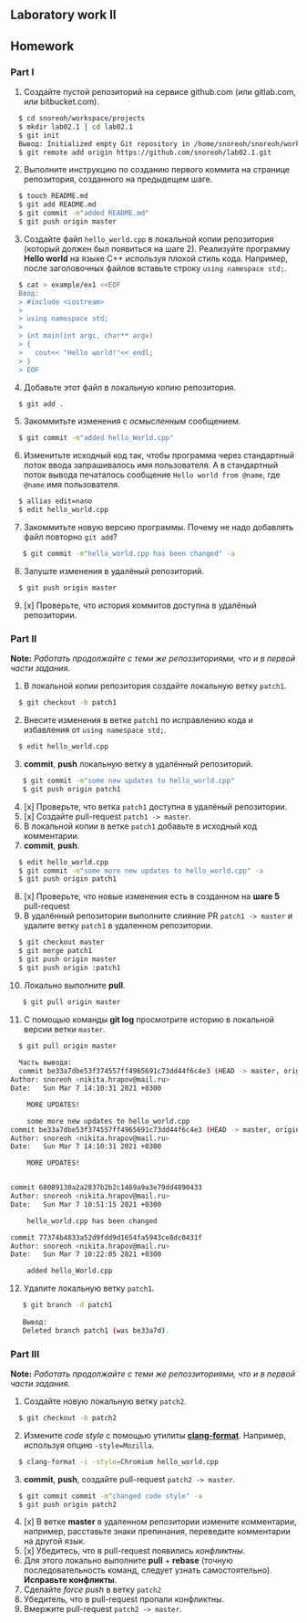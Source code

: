 ## Laboratory work II

## Homework

### Part I

1. Создайте пустой репозиторий на сервисе github.com (или gitlab.com, или bitbucket.com).
```sh
  $ cd snoreoh/workspace/projects
  $ mkdir lab02.1 | cd lab02.1
  $ git init 
  Вывод: Initialized empty Git repository in /home/snoreoh/snoreoh/workspace/projects/lab02.1/.git/
  $ git remote add origin https://github.com/snoreoh/lab02.1.git
```
2. Выполните инструкцию по созданию первого коммита на странице репозитория, созданного на предыдещем шаге.
```sh
  $ touch README.md
  $ git add README.md
  $ git commit -m"added README.md"
  $ git push origin master
```
3. Создайте файл `hello_world.cpp` в локальной копии репозитория (который должен был появиться на шаге 2). Реализуйте программу **Hello world** на языке C++ используя плохой стиль кода. Например, после заголовочных файлов вставьте строку `using namespace std;`.
```sh
  $ cat > example/ex1 <<EOF
  Ввод:  
  > #include <iostream>
  > 
  > using namespace std;
  > 
  > int main(int argc, char** argv)
  > {
  >   cout<< "Hello world!"<< endl;
  > }
  > EOF
```
																						
4. Добавьте этот файл в локальную копию репозитория.
```sh
  $ git add .
```
5. Закоммитьте изменения с *осмысленным* сообщением.
```sh
  $ git commit -m"added hello_World.cpp"
```
6. Изменитьте исходный код так, чтобы программа через стандартный поток ввода запрашивалось имя пользователя. А в стандартный поток вывода печаталось сообщение `Hello world from @name`, где `@name` имя пользователя.
```sh
  $ allias edit=nano
  $ edit hello_world.cpp 
```
7. Закоммитьте новую версию программы. Почему не надо добавлять файл повторно `git add`?
```sh
   $ git commit -m"hello_world.cpp has been changed" -a
```
 
8. Запуште изменения в удалёный репозиторий.
```sh
  $ git push origin master
```
9. [x] Проверьте, что история коммитов доступна в удалёный репозитории.

### Part II

**Note:** *Работать продолжайте с теми же репоззиториями, что и в первой части задания.*
1. В локальной копии репозитория создайте локальную ветку `patch1`.
```sh
  $ git сheckout -b patch1
```
2. Внесите изменения в ветке `patch1` по исправлению кода и избавления от `using namespace std;`.
```sh
  $ edit hello_world.cpp
```
3. **commit**, **push** локальную ветку в удалённый репозиторий.
```sh
   $ git commit -m"some new updates to hello_world.cpp"
   $ git push origin patch1 
```
4. [x] Проверьте, что ветка `patch1` доступна в удалёный репозитории. 
5. [x] Cоздайте pull-request `patch1 -> master`.
6. В локальной копии в ветке `patch1` добавьте в исходный код комментарии.
7. **commit**, **push**.
```sh
  $ edit hello_world.cpp 
  $ git commit -m"some more new updates to hello_world.cpp" -a
  $ git push origin patch1
```
8. [x] Проверьте, что новые изменения есть в созданном на **шаге 5** pull-request
9. В удалённый репозитории выполните  слияние PR `patch1 -> master` и удалите ветку `patch1` в удаленном репозитории.
```sh
  $ git checkout master
  $ git merge patch1
  $ git push origin master
  $ git push origin :patch1
```
10. Локально выполните **pull**.
```sh
   $ git pull origin master 
```

11. С помощью команды **git log** просмотрите историю в локальной версии ветки `master`.
```sh
  $ git pull origin master
  
  Часть вывода:
  commit be33a7dbe53f374557ff4965691c73dd44f6c4e3 (HEAD -> master, origin/master, patch1)
Author: snoreoh <nikita.hrapov@mail.ru>
Date:   Sun Mar 7 14:10:31 2021 +0300

    MORE UPDATES!

    some more new updates to hello_world.cpp
commit be33a7dbe53f374557ff4965691c73dd44f6c4e3 (HEAD -> master, origin/master, patch1)
Author: snoreoh <nikita.hrapov@mail.ru>
Date:   Sun Mar 7 14:10:31 2021 +0300

    MORE UPDATES!


commit 68089130a2a2837b2b2c1469a9a3e79dd4890433
Author: snoreoh <nikita.hrapov@mail.ru>
Date:   Sun Mar 7 10:51:15 2021 +0300

    hello_world.cpp has been changed

commit 77374b4833a52d9fdd9d1654fa5943ce8dc0431f
Author: snoreoh <nikita.hrapov@mail.ru>
Date:   Sun Mar 7 10:22:05 2021 +0300

    added hello_World.cpp
```
 12. Удалите локальную ветку `patch1`.
```sh
   $ git branch -d patch1
   
   Вывод:
   Deleted branch patch1 (was be33a7d).
```

### Part III

**Note:** *Работать продолжайте с теми же репоззиториями, что и в первой части задания.*
1. Создайте новую локальную ветку `patch2`.
```sh
  $ git checkout -b patch2
```
2. Измените *code style* с помощью утилиты [**clang-format**](http://clang.llvm.org/docs/ClangFormat.html). Например, используя опцию `-style=Mozilla`.
```sh
  $ clang-format -i -style=Chromium hello_world.cpp
```
3. **commit**, **push**, создайте pull-request `patch2 -> master`.
```sh
  $ git commit commit -m"changed code style" -a
  $ git push origin patch2
```
4. [x] В ветке **master** в удаленном репозитории измените комментарии, например, расставьте знаки препинания, переведите комментарии на другой язык.
5. [x] Убедитесь, что в pull-request появились *конфликтны*.
6. Для этого локально выполните **pull** + **rebase** (точную последовательность команд, следует узнать самостоятельно). **Исправьте конфликты**.
7. Сделайте *force push* в ветку `patch2`
8. Убедитель, что в pull-request пропали конфликтны. 
9. Вмержите pull-request `patch2 -> master`.
